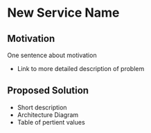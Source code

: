 # New Service Name

## Motivation
One sentence about motivation
* Link to more detailed description of problem

## Proposed Solution
* Short description
* Architecture Diagram
* Table of pertient values